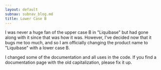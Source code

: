 ```yaml
---
layout: default
subnav: subnav_blog.md
title: Lower Case B
---
```



I was never a huge fan of the upper case B in "Liquibase" but had gone along with it since that was how it was. However, I've decided now that it bugs me too much, and so I am officially changing the product name to "Liquibase" with a lower case B.


I changed some of the documentation and all uses in the code. If you find a documentation page with the old capitalization, please fix it up.
